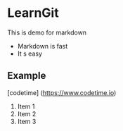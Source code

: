 # LearnGit
This is demo for markdown

* Markdown is fast
* It s easy

## Example
[codetime] (https://www.codetime.io)

1. Item 1
2. Item 2
3. Item 3